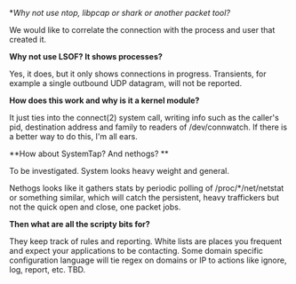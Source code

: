 **Why not use ntop, libpcap or *shark or another packet tool?**

We would like to correlate the connection with the process and user that created it.

**Why not use LSOF? It shows processes?**

Yes, it does, but it only shows connections in progress.  Transients, for example a single outbound UDP datagram, will not be reported.

**How does this work and why is it a kernel module?**

It just ties into the connect(2) system call, writing info such as the caller's pid, destination address and family to readers of /dev/connwatch.  If there is a better way to do this, I'm all ears.

**How about SystemTap? And nethogs? **

To be investigated.  System looks heavy weight and general.  

Nethogs looks like it gathers stats by periodic polling of /proc/*/net/netstat or something similar, which will catch the persistent, heavy traffickers but not the quick open and close, one packet jobs.

**Then what are all the scripty bits for?**

They keep track of rules and reporting. White lists are places you frequent and expect your applications to be contacting.  Some domain specific configuration language will tie regex on domains or IP to actions like ignore, log, report, etc.  TBD.
